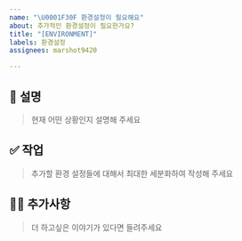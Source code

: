 ```yaml
---
name: "\U0001F30F 환경설정이 필요해요"
about: 추가적인 환경설정이 필요한가요?
title: "[ENVIRONMENT]"
labels: 환경설정
assignees: marshot9420

---
```


## 🤔 설명
> 현재 어떤 상황인지 설명해 주세요


## ✅ 작업
> 추가할 환경 설정들에 대해서 최대한 세분화하여 작성해 주세요


## 🙋🏻 추가사항
> 더 하고싶은 이야기가 있다면 들려주세요
